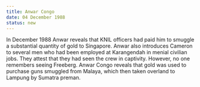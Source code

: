 ```yaml
---
title: Anwar Congo
date: 04 December 1988 
status: new
---
```


In December 1988 Anwar reveals that KNIL officers had paid him to
smuggle a substantial quantity of gold to Singapore. Anwar also
introduces Cameron to several men who had been employed at Karangendah
in menial civilian jobs. They attest that they had seen the crew in
captivity. However, no one remembers seeing Freeberg. Anwar Congo
reveals that gold was used to purchase guns smuggled from Malaya, which
then taken overland to Lampung by Sumatra preman.
